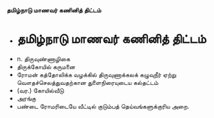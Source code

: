 **தமிழ்நாடு மாணவர் கணினித் திட்டம்**
- # தமிழ்நாடு மாணவர் கணினித் திட்டம்
- n. திருவுண்ணாழிகை
- திருக்கோயில் கருமனை
- ரோமன் கத்தோலிக்க வழக்கில் திருவுணாக்கலக் கழுவுநீர் ஏற்று வௌதச்செலத்துவதற்கான துளைநிரையுடைய கல்தட்டம்
- (வர.) கோயில்வீடு
- அரங்கு
- பண்டை ரோமரிடையே வீட்டில் குடும்பத் தெய்வங்களுக்குரிய அறை.

